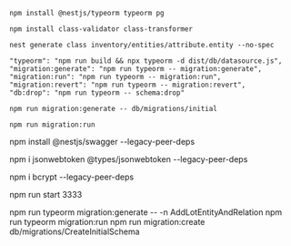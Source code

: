 
```
npm install @nestjs/typeorm typeorm pg
```

```
npm install class-validator class-transformer
```

```
nest generate class inventory/entities/attribute.entity --no-spec
```

<!-- Add Following in package.json for Migration: [datasource.js instead of datasource.ts] -->
```
"typeorm": "npm run build && npx typeorm -d dist/db/datasource.js",
"migration:generate": "npm run typeorm -- migration:generate",
"migration:run": "npm run typeorm -- migration:run",
"migration:revert": "npm run typeorm -- migration:revert",
"db:drop": "npm run typeorm -- schema:drop"
```

<!--  Migration Generate -->
```
npm run migration:generate -- db/migrations/initial 
```

<!-- Migration Run -->
```
npm run migration:run
```

<!-- For Swagger -->
npm install @nestjs/swagger --legacy-peer-deps

<!-- Token -->
npm i jsonwebtoken @types/jsonwebtoken --legacy-peer-deps

<!-- Hash -->
npm i bcrypt --legacy-peer-deps

<!-- Deployment -->
npm run start 3333

<!-- For Future Migrations -->
npm run typeorm migration:generate -- -n AddLotEntityAndRelation
npm run typeorm migration:run
npm run migration:create db/migrations/CreateInitialSchema


